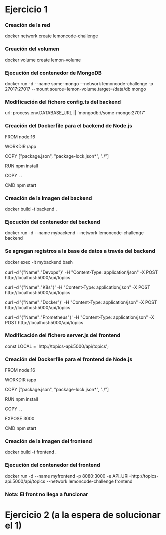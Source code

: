 # Ejercicio 1
### Creación de la red
docker network create lemoncode-challenge

### Creación del volumen
docker volume create lemon-volume

### Ejecución del contenedor de MongoDB
docker run -d --name some-mongo --network lemoncode-challenge -p 27017:27017 --mount source=lemon-volume,target=/data/db mongo

### Modificación del fichero config.ts del backend
url: process.env.DATABASE_URL || 'mongodb://some-mongo:27017'

### Creación del Dockerfile para el backend de Node.js
FROM node:16

WORKDIR /app

COPY ["package.json", "package-lock.json*", "./"]

RUN npm install

COPY . .

CMD npm start

### Creación de la imagen del backend
docker build -t backend .

### Ejecución del contenedor del backend
docker run -d --name mybackend --network lemoncode-challenge backend

### Se agregan registros a la base de datos a través del backend
docker exec -it mybackend bash

curl -d '{"Name":"Devops"}' -H "Content-Type: application/json" -X POST http://localhost:5000/api/topics

curl -d '{"Name":"K8s"}' -H "Content-Type: application/json" -X POST http://localhost:5000/api/topics

curl -d '{"Name":"Docker"}' -H "Content-Type: application/json" -X POST http://localhost:5000/api/topics

curl -d '{"Name":"Prometheus"}' -H "Content-Type: application/json" -X POST http://localhost:5000/api/topics

### Modificación del fichero server.js del frontend
const LOCAL = 'http://topics-api:5000/api/topics';

### Creación del Dockerfile para el frontend de Node.js
FROM node:16

WORKDIR /app

COPY ["package.json", "package-lock.json*", "./"]

RUN npm install

COPY . .

EXPOSE 3000

CMD npm start

### Creación de la imagen del frontend
docker build -t frontend .

### Ejecución del contenedor del frontend
docker run -d --name myfrontend  -p 8080:3000 -e API_URI=http://topics-api:5000/api/topics --network lemoncode-challenge frontend

### Nota: El front no llega a funcionar

# Ejercicio 2 (a la espera de solucionar el 1)
